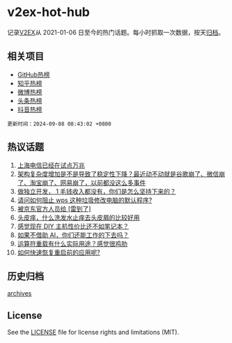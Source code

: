 # v2ex-hot-hub

 记录[V2EX](https://www.v2ex.com/)从 2021-01-06 日至今的热门话题。每小时抓取一次数据，按天[归档](archives)。
 
 ## 相关项目

- [GitHub热榜](https://github.com/snaildev/github-hot-hub)
- [知乎热榜](https://github.com/snaildev/zhihu-hot-hub)
- [微博热榜](https://github.com/snaildev/weibo-hot-hub)
- [头条热榜](https://github.com/snaildev/toutiao-hot-hub)
- [抖音热榜](https://github.com/snaildev/douyin-hot-hub)


 `更新时间：2024-09-08 08:43:02 +0800`

## 热议话题

1. [上海电信已经在试点万兆](https://www.v2ex.com/t/1070890)
1. [架构复杂度增加是不是导致了稳定性下降？最近动不动就是谷歌崩了、微信崩了、淘宝崩了、网易崩了，以前都没这么多事件](https://www.v2ex.com/t/1070899)
1. [做独立开发， 1 毛钱收入都没有，你们是怎么坚持下来的？](https://www.v2ex.com/t/1070913)
1. [请问如何阻止 wps 这种垃圾修改电脑的默认程序?](https://www.v2ex.com/t/1070887)
1. [被京东官方人员给 [雷到了]](https://www.v2ex.com/t/1070889)
1. [头皮痒，什么洗发水止痒去头皮屑的比较好用](https://www.v2ex.com/t/1070900)
1. [感觉现在 DIY 主机性价比还不如笔记本？](https://www.v2ex.com/t/1070930)
1. [如果不借助 AI，你们还能工作的下去吗？](https://www.v2ex.com/t/1070885)
1. [运算符重载有什么实际用途？感觉很鸡肋](https://www.v2ex.com/t/1070965)
1. [如何快速恢复重启前的应用呢?](https://www.v2ex.com/t/1070882)

## 历史归档

[archives](archives)

## License

See the [LICENSE](LICENSE) file for license rights and limitations (MIT).
